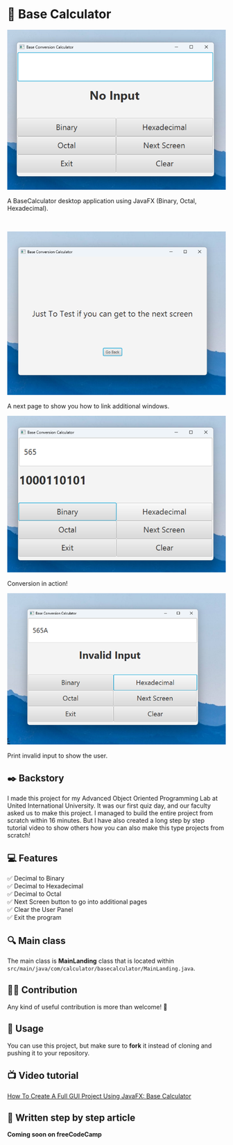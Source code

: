 # 💎 Base Calculator

![BaseCalculator](images/img%20(1).png)

A BaseCalculator desktop application using JavaFX (Binary, Octal, Hexadecimal).

<br>

![Next page](images/img%20(2).png)

A next page to show you how to link additional windows.

![In action](images/img%20(3).png)

Conversion in action!

![Invalid input](images/img%20(4).png)

Print invalid input to show the user.


## ✒️ Backstory

I made this project for my Advanced Object Oriented Programming Lab at United International University. It was our first quiz day, and our faculty asked us to make this project. I managed to build the entire project from scratch within 16 minutes. But I have also created a long step by step tutorial video to show others how you can also make this type projects from scratch!

## 💻 Features

✅ Decimal to Binary <br>
✅ Decimal to Hexadecimal <br>
✅ Decimal to Octal <br>
✅ Next Screen button to go into additional pages <br>
✅ Clear the User Panel <br>
✅ Exit the program <br>

## 🔍 Main class
The main class is **MainLanding** class that is located within `src/main/java/com/calculator/basecalculator/MainLanding.java`.

## 🫴🏻 Contribution

Any kind of useful contribution is more than welcome! 🤗

## 👔 Usage

You can use this project, but make sure to **fork** it instead of cloning and pushing it to your repository.

## 📺 Video tutorial
[How To Create A Full GUI Project Using JavaFX: Base Calculator](https://youtu.be/KMpshYEIxFs)

## 🔖 Written step by step article

**Coming soon on freeCodeCamp**
